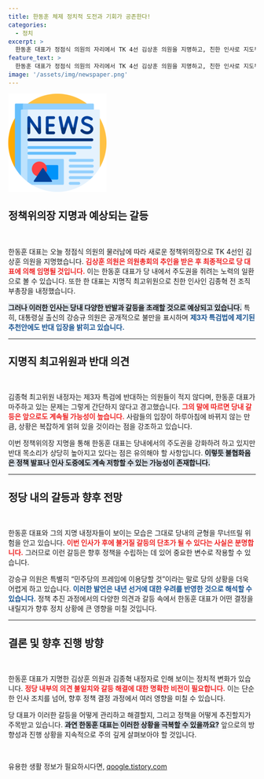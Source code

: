 ```yaml
---
title: 한동훈 체제 정치적 도전과 기회가 공존한다!
categories:
  - 정치
excerpt: >
  한동훈 대표가 정점식 의원의 자리에서 TK 4선 김상훈 의원을 지명하고, 친한 인사로 지도부를 재편했습니다. 하지만 불만의 목소리가 커지며 갈등의 여지가 남아있습니다. 정치권의 균열과 내분이 어떤 결과를 낳을지 관심이 쏠립니다.
feature_text: >
  한동훈 대표가 정점식 의원의 자리에서 TK 4선 김상훈 의원을 지명하고, 친한 인사로 지도부를 재편했습니다. 하지만 불만의 목소리가 커지며 갈등의 여지가 남아있습니다. 정치권의 균열과 내분이 어떤 결과를 낳을지 관심이 쏠립니다.
image: '/assets/img/newspaper.png'
---
```


<p><img src="/assets/img/newspaper.png" alt="kimp 속보" /></p>

<h2 data-ke-size="size26">정책위의장 지명과 예상되는 갈등</h2>

<p data-ke-size="size16">&nbsp;</p>

<p>한동훈 대표는 오늘 정점식 의원의 물러남에 따라 새로운 정책위의장으로 TK 4선인 김상훈 의원을 지명했습니다. <b><span style="color: #ee2323;">김상훈 의원은 의원총회의 추인을 받은 후 최종적으로 당 대표에 의해 임명될 것입니다.</span></b> 이는 한동훈 대표가 당 내에서 주도권을 쥐려는 노력의 일환으로 볼 수 있습니다. 또한 한 대표는 지명직 최고위원으로 친한 인사인 김종혁 전 조직 부총장을 내정했습니다.</p>

<p><b><span style="background-color: #21538527;">그러나 이러한 인사는 당내 다양한 반발과 갈등을 초래할 것으로 예상되고 있습니다.</span></b> 특히, 대통령실 출신의 강승규 의원은 공개적으로 불만을 표시하며 <b><span style="color: #1a5490;">제3자 특검법에 제기된 추천안에도 반대 입장을 밝히고 있습니다.</span></b></p>

<hr>

<h2 data-ke-size="size26">지명직 최고위원과 반대 의견</h2>

<p data-ke-size="size16">&nbsp;</p>

<p>김종혁 최고위원 내정자는 제3자 특검에 반대하는 의원들이 적지 않다며, 한동훈 대표가 마주하고 있는 문제는 그렇게 간단하지 않다고 경고했습니다. <b><span style="color: #ee2323;">그의 말에 따르면 당내 갈등은 앞으로도 계속될 가능성이 높습니다.</span></b> 사람들의 입장이 하루아침에 바뀌지 않는 만큼, 상황은 복잡하게 얽혀 있을 것이라는 점을 강조하고 있습니다.</p>

<p>이번 정책위의장 지명을 통해 한동훈 대표는 당내에서의 주도권을 강화하려 하고 있지만 반대 목소리가 상당히 높아지고 있다는 점은 유의해야 할 사항입니다. <b><span style="background-color: #21538527;">이렇듯 불협화음은 정책 발표나 인사 도중에도 계속 저항할 수 있는 가능성이 존재합니다.</span></b></p>

<hr>

<h2 data-ke-size="size26">정당 내의 갈등과 향후 전망</h2>

<p data-ke-size="size16">&nbsp;</p>

<p>한동훈 대표와 그의 지명 내정자들이 보이는 모습은 그대로 당내의 균형을 무너뜨릴 위험을 안고 있습니다. <b><span style="color: #ee2323;">이번 인사가 후에 불거질 갈등의 단초가 될 수 있다는 사실은 분명합니다.</span></b> 그러므로 이런 갈등은 향후 정책을 수립하는 데 있어 중요한 변수로 작용할 수 있습니다.</p>

<p>강승규 의원은 특별히 “민주당의 프레임에 이용당할 것”이라는 말로 당의 상황을 더욱 어렵게 하고 있습니다. <b><span style="color: #1a5490;">이러한 발언은 내년 선거에 대한 우려를 반영한 것으로 해석할 수 있습니다.</span></b> 정책 추진 과정에서의 다양한 의견과 갈등 속에서 한동훈 대표가 어떤 결정을 내릴지가 향후 정치 상황에 큰 영향을 미칠 것입니다.</p>

<hr>

<h2 data-ke-size="size26">결론 및 향후 진행 방향</h2>

<p data-ke-size="size16">&nbsp;</p>

<p>한동훈 대표가 지명한 김상훈 의원과 김종혁 내정자로 인해 보이는 정치적 변화가 있습니다. <b><span style="color: #ee2323;">정당 내부의 의견 불일치와 갈등 해결에 대한 명확한 비전이 필요합니다.</span></b> 이는 단순한 인사 조치를 넘어, 향후 정책 결정 과정에서 여러 영향을 미칠 수 있습니다.</p>

<p>당 대표가 이러한 갈등을 어떻게 관리하고 해결할지, 그리고 정책을 어떻게 추진할지가 주목받고 있습니다. <b><span style="background-color: #21538527;">과연 한동훈 대표는 이러한 상황을 극복할 수 있을까요?</span></b> 앞으로의 방향성과 진행 상황을 지속적으로 주의 깊게 살펴보아야 할 것입니다.</p>

<p data-ke-size="size16">&nbsp;</p>
유용한 생활 정보가 필요하시다면, <a href="https://qoogle.tistory.com" rel="dofollow">qoogle.tistory.com</a>



